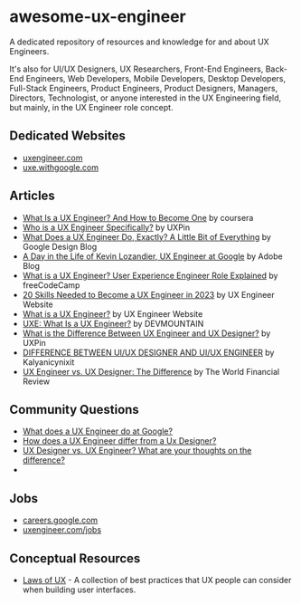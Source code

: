 # awesome-ux-engineer

A dedicated repository of resources and knowledge for and about UX Engineers. 

It's also for UI/UX Designers, UX Researchers, Front-End Engineers, Back-End Engineers, Web Developers, Mobile Developers, Desktop Developers, Full-Stack Engineers, Product Engineers, Product Designers, Managers, Directors, Technologist, or anyone interested in the UX Engineering field, but mainly, in the UX Engineer role concept.

## Dedicated Websites

- [uxengineer.com](https://uxengineer.com/)
- [uxe.withgoogle.com](https://uxe.withgoogle.com/)

## Articles

- [What Is a UX Engineer? And How to Become One](https://www.coursera.org/articles/what-is-a-ux-engineer) by coursera
- [Who is a UX Engineer Specifically?](https://www.uxpin.com/studio/blog/ux-engineer/) by UXPin
- [What Does a UX Engineer Do, Exactly? A Little Bit of Everything](https://medium.com/google-design/why-full-stack-developers-make-the-best-ux-engineers-1ddbff6c1739) by Google Design Blog
- [A Day in the Life of Kevin Lozandier, UX Engineer at Google](https://blog.adobe.com/en/publish/2018/01/31/day-life-ux-designer-kevin-lozandier-ux-engineer-google) by Adobe Blog
- [What is a UX Engineer? User Experience Engineer Role Explained](https://www.freecodecamp.org/news/what-is-a-ux-engineer/) by freeCodeCamp
- [20 Skills Needed to Become a UX Engineer in 2023](https://uxengineer.com/skills-needed-become-a-ux-engineer/) by UX Engineer Website
- [What is a UX Engineer?](https://uxengineer.com/about-ux-engineer-uxe/) by UX Engineer Website
- [UXE: What Is a UX Engineer?](https://devmountain.com/blog/uxe-what-is-a-ux-engineer/) by DEVMOUNTAIN
- [What is the Difference Between UX Engineer and UX Designer?](https://www.uxpin.com/studio/blog/ux-engineer-vs-ux-designer/) by UXPin
- [DIFFERENCE BETWEEN UI/UX DESIGNER AND UI/UX ENGINEER](https://medium.com/@kalyanicynixit/difference-between-ui-ux-designer-and-ui-ux-engineer-117f1b94db9d) by Kalyanicynixit
- [UX Engineer vs. UX Designer: The Difference](https://worldfinancialreview.com/ux-engineer-vs-ux-designer-the-difference/) by The World Financial Review

## Community Questions

- [What does a UX Engineer do at Google?](https://www.quora.com/What-does-a-UX-Engineer-do-at-Google)
- [How does a UX Engineer differ from a Ux Designer?](https://www.quora.com/How-does-a-UX-Engineer-differ-from-a-Ux-Designer)
- [UX Designer vs. UX Engineer? What are your thoughts on the difference?](https://www.reddit.com/r/UXDesign/comments/wjdxpk/ux_designer_vs_ux_engineer_what_are_your_thoughts/)
- 

## Jobs

- [careers.google.com](https://careers.google.com/jobs/results/?q=ux%20engineer)
- [uxengineer.com/jobs](https://uxengineer.com/jobs/)

## Conceptual Resources

- [Laws of UX](https://lawsofux.com/) - A collection of best practices that UX people can consider when building user interfaces.
